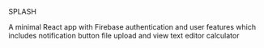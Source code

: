 SPLASH

A minimal React app with Firebase authentication and user features which includes 
notification button
file upload and view
text editor
calculator

